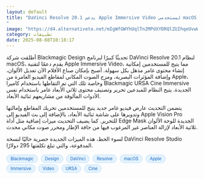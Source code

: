 ```yaml
---
layout: default
title: "DaVinci Resolve 20.1 يدعم Apple Immersive Video لمستخدمي macOS
"
image: "https://d4.alternativeto.net/mIgWfGWYhUqlTn2MPdXYDRQlZUIhqeUvwWhOlyyRGv4/rs:fill:1520:760:0/g:ce:0:0/YWJzOi8vZGlzdC9jb250ZW50LzE3NTQ2NDgyOTc0NDgucG5n.png"
category: تطبيقات
date: 2025-08-08T10:18:17
---
```


أطلقت شركة Blackmagic Design تحديثًا كبيرًا لبرنامج DaVinci Resolve 20.1 لنظام macOS، يقدم دعمًا لتقنية Apple Immersive Video، مما يتيح للمستخدمين إمكانية إنشاء محتوى غامر مذهل بكل سهولة. أصبح بإمكان صناع الأفلام الآن تعديل الألوان، وإضافة المؤثرات البصرية، ومزج الصوت المكاني لمقاطع الفيديو الغامرة من Apple، وخاصة تلك التي تم التقاطها باستخدام كاميرا Blackmagic URSA Cine Immersive الجديدة. يتيح النظام للمبدعين تحرير وتصنيف محتوى ثلاثي الأبعاد غامر باستخدام نفس الأدوات المألوفة من مشاريعهم ثنائية الأبعاد.

يتضمن التحديث عارض فيديو غامر جديد يتيح للمستخدمين تحريك المقاطع وإمالتها وتدويرها على شاشة ثنائية الأبعاد، بالإضافة إلى بث الفيديو إلى Apple Vision Pro للتحرير. كما يضيف التحديث ميزات إضافية مثل أداة Edge Mask الجديدة للوحة الألوان ثلاثية الأبعاد لإزالة العناصر غير المرغوب فيها من حافة الإطار ومحرر صوت مكاني محدث.

لسوء الحظ، هذه الميزات الجديدة حصرية حاليًا لنسخة DaVinci Resolve Studio المدفوعة، والتي تبلغ تكلفتها 295 دولارًا.

<div style="margin-top:2px; margin-bottom:2px;"><a href="https://bidjadraft.github.io/?query=Blackmagic" style="background:#e3f2fd; color:#1565c0; font-size:80%; border-radius:12px; padding:3px 10px; margin:2px 4px 2px 0; display:inline-block; border:1px solid #bbdefb; text-decoration:none;">Blackmagic</a> <a href="https://bidjadraft.github.io/?query=Design" style="background:#e3f2fd; color:#1565c0; font-size:80%; border-radius:12px; padding:3px 10px; margin:2px 4px 2px 0; display:inline-block; border:1px solid #bbdefb; text-decoration:none;">Design</a> <a href="https://bidjadraft.github.io/?query=DaVinci" style="background:#e3f2fd; color:#1565c0; font-size:80%; border-radius:12px; padding:3px 10px; margin:2px 4px 2px 0; display:inline-block; border:1px solid #bbdefb; text-decoration:none;">DaVinci</a> <a href="https://bidjadraft.github.io/?query=Resolve" style="background:#e3f2fd; color:#1565c0; font-size:80%; border-radius:12px; padding:3px 10px; margin:2px 4px 2px 0; display:inline-block; border:1px solid #bbdefb; text-decoration:none;">Resolve</a> <a href="https://bidjadraft.github.io/?query=macOS" style="background:#e3f2fd; color:#1565c0; font-size:80%; border-radius:12px; padding:3px 10px; margin:2px 4px 2px 0; display:inline-block; border:1px solid #bbdefb; text-decoration:none;">macOS</a> <a href="https://bidjadraft.github.io/?query=Apple" style="background:#e3f2fd; color:#1565c0; font-size:80%; border-radius:12px; padding:3px 10px; margin:2px 4px 2px 0; display:inline-block; border:1px solid #bbdefb; text-decoration:none;">Apple</a> <a href="https://bidjadraft.github.io/?query=Immersive" style="background:#e3f2fd; color:#1565c0; font-size:80%; border-radius:12px; padding:3px 10px; margin:2px 4px 2px 0; display:inline-block; border:1px solid #bbdefb; text-decoration:none;">Immersive</a> <a href="https://bidjadraft.github.io/?query=Video" style="background:#e3f2fd; color:#1565c0; font-size:80%; border-radius:12px; padding:3px 10px; margin:2px 4px 2px 0; display:inline-block; border:1px solid #bbdefb; text-decoration:none;">Video</a> <a href="https://bidjadraft.github.io/?query=URSA" style="background:#e3f2fd; color:#1565c0; font-size:80%; border-radius:12px; padding:3px 10px; margin:2px 4px 2px 0; display:inline-block; border:1px solid #bbdefb; text-decoration:none;">URSA</a> <a href="https://bidjadraft.github.io/?query=Cine" style="background:#e3f2fd; color:#1565c0; font-size:80%; border-radius:12px; padding:3px 10px; margin:2px 4px 2px 0; display:inline-block; border:1px solid #bbdefb; text-decoration:none;">Cine</a></div><br><br>

